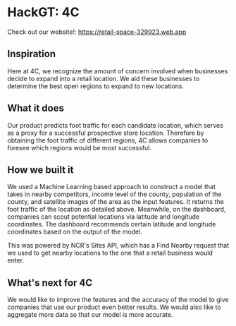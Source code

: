 # HackGT: 4C

Check out our website!: https://retail-space-329923.web.app

## Inspiration
Here at 4C, we recognize the amount of concern involved when businesses decide to expand into a retail location. We aid these businesses to determine the best open regions to expand to new locations.

## What it does
Our product predicts foot traffic for each candidate location, which serves as a proxy for a successful prospective store location. Therefore by obtaining the foot traffic of different regions, 4C allows companies to foresee which regions would be most successful.

## How we built it
We used a Machine Learning based approach to construct a model that takes in nearby competitors, income level of the county, population of the county, and satellite images of the area as the input features. It returns the foot traffic of the location as detailed above. Meanwhile, on the dashboard, companies can scout potential locations via latitude and longitude coordinates. The dashboard recommends certain latitude and longitude coordinates based on the output of the model.

This was powered by NCR's Sites API, which has a Find Nearby request that we used to get nearby locations to the one that a retail business would enter.

## What's next for 4C
We would like to improve the features and the accuracy of the model to give companies that use our product even better results. We would also like to aggregate more data so that our model is more accurate.

